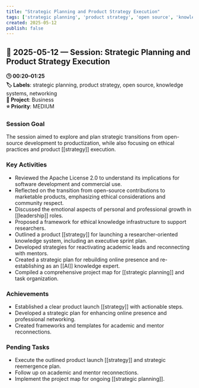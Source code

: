 ```yaml
---
title: "Strategic Planning and Product Strategy Execution"
tags: ['strategic planning', 'product strategy', 'open source', 'knowledge systems', 'networking']
created: 2025-05-12
publish: false
---
```


## 📅 2025-05-12 — Session: Strategic Planning and Product Strategy Execution

**🕒 00:20–01:25**  
**🏷️ Labels**: strategic planning, product strategy, open source, knowledge systems, networking  
**📂 Project**: Business  
**⭐ Priority**: MEDIUM  


### Session Goal
The session aimed to explore and plan strategic transitions from open-source development to productization, while also focusing on ethical practices and product [[strategy]] execution.

### Key Activities
- Reviewed the Apache License 2.0 to understand its implications for software development and commercial use.
- Reflected on the transition from open-source contributions to marketable products, emphasizing ethical considerations and community respect.
- Discussed the emotional aspects of personal and professional growth in [[leadership]] roles.
- Proposed a framework for ethical knowledge infrastructure to support researchers.
- Outlined a product [[strategy]] for launching a researcher-oriented knowledge system, including an executive sprint plan.
- Developed strategies for reactivating academic leads and reconnecting with mentors.
- Created a strategic plan for rebuilding online presence and re-establishing as an [[AI]] knowledge expert.
- Compiled a comprehensive project map for [[strategic planning]] and task organization.

### Achievements
- Established a clear product launch [[strategy]] with actionable steps.
- Developed a strategic plan for enhancing online presence and professional networking.
- Created frameworks and templates for academic and mentor reconnections.

### Pending Tasks
- Execute the outlined product launch [[strategy]] and strategic reemergence plan.
- Follow up on academic and mentor reconnections.
- Implement the project map for ongoing [[strategic planning]].
